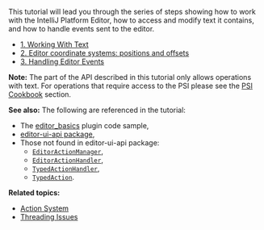 [//]: # (title: Basics of Working with the Editor)

<!-- Copyright 2000-2020 JetBrains s.r.o. and other contributors. Use of this source code is governed by the Apache 2.0 license that can be found in the LICENSE file. -->

This tutorial will lead you through the series of steps showing how to work with the IntelliJ Platform Editor, how to access and modify text it contains, and how to handle events sent to the editor.
* [1. Working With Text](working_with_text.md)
* [2. Editor coordinate systems: positions and offsets](coordinates_system.md)
* [3. Handling Editor Events](editor_events.md)

**Note:** The part of the API described in this tutorial only allows operations with text.
For operations that require access to the PSI please see the [PSI Cookbook](psi_cookbook.md) section.

**See also:**
The following are referenced in the tutorial:
* The [editor_basics](https://github.com/JetBrains/intellij-sdk-code-samples/tree/master/editor_basics/) plugin code sample,
* [editor-ui-api package](upsource:///platform/editor-ui-api),
* Those not found in editor-ui-api package:
  * [`EditorActionManager`](upsource:///platform/platform-api/src/com/intellij/openapi/editor/actionSystem/EditorActionManager.java),
  * [`EditorActionHandler`](upsource:///platform/platform-api/src/com/intellij/openapi/editor/actionSystem/EditorActionHandler.java),
  * [`TypedActionHandler`](upsource:///platform/platform-api/src/com/intellij/openapi/editor/actionSystem/TypedActionHandler.java),
  * [`TypedAction`](upsource:///platform/platform-api/src/com/intellij/openapi/editor/actionSystem/TypedAction.java).

**Related topics:**
* [Action System](action_system.md)
* [Threading Issues](general_threading_rules.md)